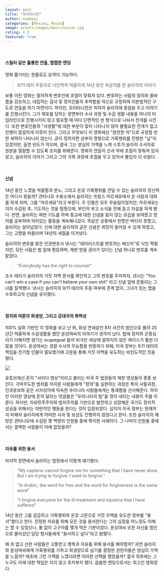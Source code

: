 ```yaml
---
layout: post
title: "모리타니안"
author: nuekeaj
categories: [Review, Movie]
image: assets/images/mauritanian.jpg
rating: 4.5
featured: true
---
```

<br>

#### 스릴러 같은 훌륭한 연출, 찝찝한 엔딩

영화 줄거리는 한줄로도 요약이 가능하다. 

> 9/11 테러 주동자로 낙인찍혀 억울하게 14년 동안 옥살이를 한 슬라히의 이야기

보통 이런 영화는 철저하게 변호인에 초점이 맞춰져 있다. 변호하는 사람의 정의와 올바름을 강조하고, 대립하는 검사 및 정치인들의 추악함을 악으로 규정하여 이분법적인 구도로 연출을 하기 마련이다. 하지만, 모리타니안은 피의자 슬라히에 중점을 두고 이야기를 진행시킨다. 그가 체포를 당하는 장면부터 수사 과정 및 수감 생활 내용을 하나의 타임라인으로 진행시키지 않고 필요할 때 마다 단편적인 씬 형식으로 나눠서 전개를 시킨다. 또한 변호인들의 "사생활"에 대한 부분이 많이 나타나지 않아 불필요한 전개가 없고 진행이 깔끔하게 이루어 진다. 그리고 무엇보다 이 영화에선 "완전한 악"으로 규정할 만한 세력이 나타나지 않는다. 굳이 정하자면 상부의 명령으로 가혹행위를 진행한 "닐"이 있겠지만, 출연 빈도가 적으며, 결국 그는 양심의 가책을 느껴 스투가 슬라히 수사자료 원본을 열람할 수 있도록 조치를 취해준다. 영화의 연출이 선과 악에 초점이 맞춰져 있지 않고, 슬라히의 이야기 그리고 그의 극복 과정에 초점을 두고 있어서 몰입이 더 쉬웠다.

<br>

#### 신념

14년 동안 느꼈을 억울함과 분노, 그리고 온갖 가혹행위를 견딜 수 있는 슬라히의 정신력은 어디서 왔을까? 관타나모 수용소에서 슬라히는 프랑스 마르세유에서 온 사람과 대화를 하게 되며, 그를 "마르세유"라고 부른다. 두 인물은 모두 무슬림이었지만, 마르세유는 이미 수감된 후, 기도하는 것을 멈췄으며, 부인의 부고 소식을 전해 듣고 자살을 하게 됐다. 반면, 슬라히는 매번 기도를 하며 종교에 대한 신념을 잃지 않는 모습을 보여줬고 영어를 공부하며 의미있는 활동을 계속해나갔다. 똑같은 상황에서 한명은 버티지 못했고, 슬라히는 살아남았다. 신에 대한 슬라히의 굳은 신념은 희망이 들어설 수 있게 하였고, 그는 고향을 떠올리며 14년의 세월을 이겨냈다. 

슬라히의 변호를 맡은 인권변호사 낸시는 "테러리스트를 변호하는 배신자"로 낙인 찍혔지만, 모든 사람은 법 앞에 평등하며, 재판 받을 권리가 있다는 신념 하나로 변호를 계속 맡았다. 

> "Everybody has the right to counsel"

조수 테리가 슬라히의 거짓 자백 문서를 확인하고 그의 변호를 주저하자, 낸시는 "You can't win a case if you can't believe your own shit" 라고 신념 앞에 흔들리는 그녀를 질책했다. 낸시는 슬라히의 9/11 테러의 주동 여부에 관계 없이, 그녀가 믿는 법을 수호하고자 신념을 유지했다. 

<br>

#### 정치와 여론의 희생양, 그리고 강대국의 폭력성

100% 실화 기반인 이 영화를 보고 난 뒤, 화성 연쇄살인 8차 사건의 범인으로 몰려 20년간 억울하게 수감생활을 했던 윤성여씨의 이야기가 생각이 났다. 법에 정치와 군중심리가 더해지면 생기는 scapegoat 들의 비극은 세상에 알려지지 않은 케이스가 훨씬 더 많을 것이다. 윤성여씨는 경찰 수사의 무능함을 반증하기 위해, 미국 정부는 9.11 테러의 책임을 전가할 인물이 필요했기에 고문을 통해 거짓 자백을 유도하는 비인도적인 짓을 했다. 

<img src="https://twitter.com/Drewscapegoat/photo">

유튜브에선 흔히 "사이다 영상"이라고 불리는 미국 주 법원들의 재판 영상들이 종종 보인다. 극악무도한 범죄를 저지른 사람들에게 "정의"를 실현하는 과정은 특히 사필귀정, 인과응보와 같은 사자성어에 익숙한 우리나라 사람들에게는 통괘함을 선사해준다. 하지만 이러한 영상에 흔히 달리는 댓글들은 "우리나라의 법"을 깎아 내리는 내용이 주를 이룬다. 하지만, 자유민주주의와 법치주의를 기반으로 발전하고 성장해온 국가도 정치적 성공을 위해서는 야만적인 행동을 한다는 것이 입증되었다. 심지어 미국 정부는 현재까지 피해자 슬라히에게 어떠한 사과 및 보상도 진행하지 않았다고 한다. 또한 슬라히의 해방은 관타나모에 수감된 몇 백명의 인원들 중에 특이한 사례이다. 그 나머지 인원들 중에서는 결백한 사람들이 아예 없었을까? 

<br>

#### 자유를 위한 용서

마지막 장면에서 슬라히는 법정에서 이렇게 얘기했다. 

> "My captorsr cannot forgive me for something that I have never done. But I am trying to forgive. I want to forgive."
>
> "In Arabic, the word for free and the word for forgiveness is the same word"
>
> "I forgive everyone for the ill-treatment and injustice that I have suffered"

14년 동안 그를 감금하고 가혹행위와 온갖 고문으로 거짓 자백을 유도한 정부를 "용서"했다고 한다. 진정한 자유를 위해 모든 것을 용서한다는 그의 심정을 어느정도 이해는 할 수 있었으나, 물 없이 고구마를 몇개 먹은 기분이었다. 윤성여씨 또한 자신을 범인으로 몰아갔던 담당 형사들에게 "용서하고 싶다"라고 밝혔다.

왜 죄 없고 선한 사람들은 고통받고 행복과 자유를 위해 용서를 해야할까? 과연 슬라히와 윤성여씨에게 가혹행위를 가하고 희생양으로 삼기를 결정한 권한자들은 양심의 가책을 느낄까? 애초에 그런 가책을 느꼈더라면 이러한 선택을 했었을까? 결국 최후에는 그 누구도 이에 대한 책임은 지지 않고 흐지부지 됐다. 씁쓸한 엔딩으로서는 최고인 영화였다. 



